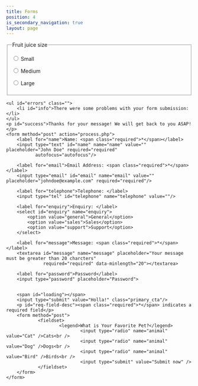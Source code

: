 ```yaml
---
title: Forms
position: 4
is_secondary_navigation: true
layout: page
---
```



<div class="block two">
 <form>
      <fieldset>
        <legend>Fruit juice size</legend>
        <p>
          <input type="radio" name="size" id="size_1" value="small">
          <label for="size_1">Small</label>
        </p>
        <p>
          <input type="radio" name="size" id="size_2" value="medium">
          <label for="size_2">Medium</label>
        </p>
        <p>
          <input type="radio" name="size" id="size_3" value="large">
          <label for="size_3">Large</label>
        </p>
      </fieldset>
    </form>
</div>
<div class="block two">
  
    <ul id="errors" class="">
        <li id="info">There were some problems with your form submission:</li>
    </ul>
    <p id="success">Thanks for your message! We will get back to you ASAP!</p>
    <form method="post" action="process.php">
        <label for="name">Name: <span class="required">*</span></label>
        <input type="text" id="name" name="name" value="" placeholder="John Doe" required="required"
               autofocus="autofocus"/>

        <label for="email">Email Address: <span class="required">*</span></label>
        <input type="email" id="email" name="email" value="" placeholder="johndoe@example.com" required="required"/>

        <label for="telephone">Telephone: </label>
        <input type="tel" id="telephone" name="telephone" value=""/>

        <label for="enquiry">Enquiry: </label>
        <select id="enquiry" name="enquiry">
            <option value="general">General</option>
            <option value="sales">Sales</option>
            <option value="support">Support</option>
        </select>

        <label for="message">Message: <span class="required">*</span></label>
        <textarea id="message" name="message" placeholder="Your message must be greater than 20 charcters"
                  required="required" data-minlength="20"></textarea>

        <label for="password">Password</label>
        <input type="password" placeholder="Password">
        
            
        <span id="loading"></span>
        <input type="submit" value="Holla!" class="primary_cta"/>
        <p id="req-field-desc"><span class="required">*</span> indicates a required field</p>
        <form method="post">
                <fieldset>
                        <legend>What is Your Favorite Pet?</legend>
                                <input type="radio" name="animal" value="Cat" />Cats<br />
                                <input type="radio" name="animal" value="Dog" />Dogs<br />
                                <input type="radio" name="animal" value="Bird" />Birds<br />
                                <input type="submit" value="Submit now" />
                </fieldset>
        </form>
    </form>
    
  
</div>

   
    
    

